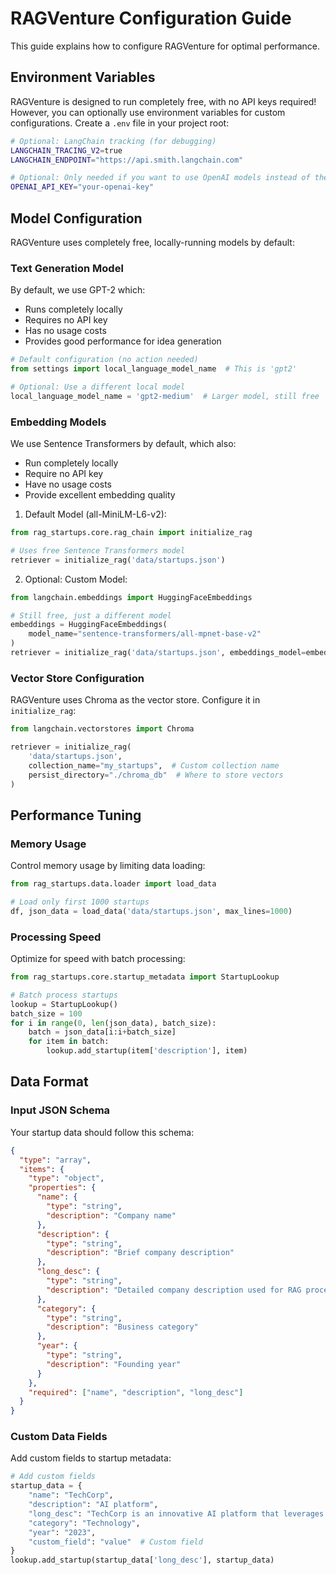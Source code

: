 # RAGVenture Configuration Guide

This guide explains how to configure RAGVenture for optimal performance.

## Environment Variables

RAGVenture is designed to run completely free, with no API keys required! However, you can optionally use environment variables for custom configurations. Create a `.env` file in your project root:

```bash
# Optional: LangChain tracking (for debugging)
LANGCHAIN_TRACING_V2=true
LANGCHAIN_ENDPOINT="https://api.smith.langchain.com"

# Optional: Only needed if you want to use OpenAI models instead of the default free GPT-2
OPENAI_API_KEY="your-openai-key"
```

## Model Configuration

RAGVenture uses completely free, locally-running models by default:

### Text Generation Model

By default, we use GPT-2 which:
- Runs completely locally
- Requires no API key
- Has no usage costs
- Provides good performance for idea generation

```python
# Default configuration (no action needed)
from settings import local_language_model_name  # This is 'gpt2'

# Optional: Use a different local model
local_language_model_name = 'gpt2-medium'  # Larger model, still free
```

### Embedding Models

We use Sentence Transformers by default, which also:
- Run completely locally
- Require no API key
- Have no usage costs
- Provide excellent embedding quality

1. Default Model (all-MiniLM-L6-v2):
```python
from rag_startups.core.rag_chain import initialize_rag

# Uses free Sentence Transformers model
retriever = initialize_rag('data/startups.json')
```

2. Optional: Custom Model:
```python
from langchain.embeddings import HuggingFaceEmbeddings

# Still free, just a different model
embeddings = HuggingFaceEmbeddings(
    model_name="sentence-transformers/all-mpnet-base-v2"
)
retriever = initialize_rag('data/startups.json', embeddings_model=embeddings)
```

### Vector Store Configuration

RAGVenture uses Chroma as the vector store. Configure it in `initialize_rag`:

```python
from langchain.vectorstores import Chroma

retriever = initialize_rag(
    'data/startups.json',
    collection_name="my_startups",  # Custom collection name
    persist_directory="./chroma_db"  # Where to store vectors
)
```

## Performance Tuning

### Memory Usage

Control memory usage by limiting data loading:

```python
from rag_startups.data.loader import load_data

# Load only first 1000 startups
df, json_data = load_data('data/startups.json', max_lines=1000)
```

### Processing Speed

Optimize for speed with batch processing:

```python
from rag_startups.core.startup_metadata import StartupLookup

# Batch process startups
lookup = StartupLookup()
batch_size = 100
for i in range(0, len(json_data), batch_size):
    batch = json_data[i:i+batch_size]
    for item in batch:
        lookup.add_startup(item['description'], item)
```

## Data Format

### Input JSON Schema

Your startup data should follow this schema:

```json
{
  "type": "array",
  "items": {
    "type": "object",
    "properties": {
      "name": {
        "type": "string",
        "description": "Company name"
      },
      "description": {
        "type": "string",
        "description": "Brief company description"
      },
      "long_desc": {
        "type": "string",
        "description": "Detailed company description used for RAG processing"
      },
      "category": {
        "type": "string",
        "description": "Business category"
      },
      "year": {
        "type": "string",
        "description": "Founding year"
      }
    },
    "required": ["name", "description", "long_desc"]
  }
}
```

### Custom Data Fields

Add custom fields to startup metadata:

```python
# Add custom fields
startup_data = {
    "name": "TechCorp",
    "description": "AI platform",
    "long_desc": "TechCorp is an innovative AI platform that leverages cutting-edge machine learning algorithms to solve complex business problems. The system provides automated decision-making capabilities, predictive analytics, and real-time optimization across various business domains.",
    "category": "Technology",
    "year": "2023",
    "custom_field": "value"  # Custom field
}
lookup.add_startup(startup_data['long_desc'], startup_data)
